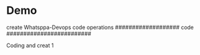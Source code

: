 # Demo
create Whatsppa-Devops code operations 
################### code #########################

Coding and creat
1
